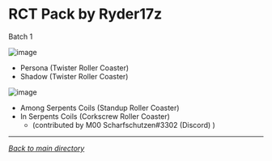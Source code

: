 # RCT Pack by Ryder17z
Batch 1

![image](https://raw.githubusercontent.com/Ryder17z/RCT-Pack-by-Ryder17z/main/Batch%201/Among_%2B_In_Serpents_Coils.png)

* Persona (Twister Roller Coaster)
* Shadow (Twister Roller Coaster)



![image](https://raw.githubusercontent.com/Ryder17z/RCT-Pack-by-Ryder17z/main/Batch%201/Among_%2B_In_Serpents_Coils.png)

* Among Serpents Coils (Standup Roller Coaster)
* In Serpents Coils (Corkscrew Roller Coaster)
  * (contributed by M00 Scharfschutzen#3302 (Discord) )

___

*[Back to main directory](https://github.com/Ryder17z/RCT-Pack-by-Ryder17z)*
